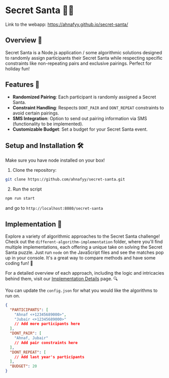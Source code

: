 # Secret Santa 🎅🎁

Link to the webapp: https://ahnafyy.github.io/secret-santa/

## Overview 🌟

Secret Santa is a Node.js application / some algorithmic solutions designed to randomly assign participants their Secret Santa while respecting specific constraints like non-repeating pairs and exclusive pairings. Perfect for holiday fun!

## Features 🎉

- **Randomized Pairing**: Each participant is randomly assigned a Secret Santa.
- **Constraint Handling**: Respects `DONT_PAIR` and `DONT_REPEAT` constraints to avoid certain pairings.
- **SMS Integration**: Option to send out pairing information via SMS (functionality to be implemented).
- **Customizable Budget**: Set a budget for your Secret Santa event.

## Setup and Installation 🛠️

Make sure you have node installed on your box!

1. Clone the repository:

```bash
git clone https://github.com/ahnafyy/secret-santa.git
```
2. Run the script

```bash
npm run start
```
and go to `http://localhost:8080/secret-santa`

## Implementation 🚀

Explore a variety of algorithmic approaches to the Secret Santa challenge! Check out the `different-algorithm-implementation` folder, where you'll find multiple implementations, each offering a unique take on solving the Secret Santa puzzle. Just run `node` on the JavaScript files and see the matches pop up in your console. It's a great way to compare methods and have some coding fun! 🎲

For a detailed overview of each approach, including the logic and intricacies behind them, visit our [Implementation Details](https://github.com/ahnafyy/secret-santa/blob/main/implementations.MD) page. 🔍

You can update the `config.json` for what you would like the algorithms to run on.

```json
{
  "PARTICIPANTS": [
    "Ahnaf <+12345689000>",
    "Jubair <+12345689000>"
    // Add more participants here
  ],
  "DONT_PAIR": [
    "Ahnaf, Jubair"
    // Add pair constraints here
  ],
  "DONT_REPEAT": [
    // Add last year's participants
  ],
  "BUDGET": 20
}
```
